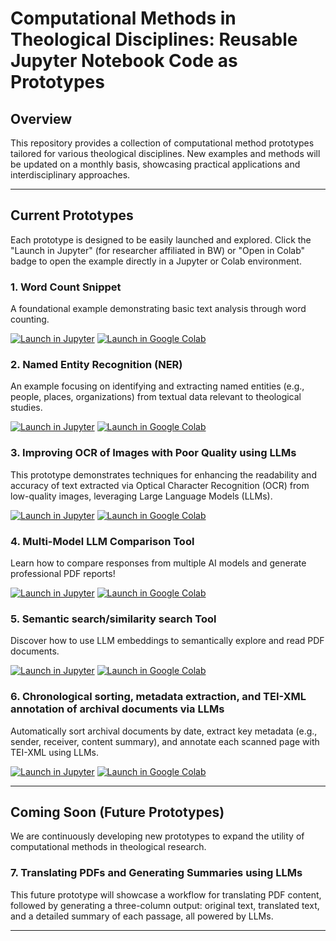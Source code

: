 # Computational Methods in Theological Disciplines: Reusable Jupyter Notebook Code as Prototypes

## Overview

This repository provides a collection of computational method prototypes tailored for various theological disciplines. New examples and methods will be updated on a monthly basis, showcasing practical applications and interdisciplinary approaches.

---

## Current Prototypes

Each prototype is designed to be easily launched and explored. Click the "Launch in Jupyter" (for researcher affiliated in BW) or "Open in Colab" badge to open the example directly in a Jupyter or Colab environment.

### 1. Word Count Snippet

A foundational example demonstrating basic text analysis through word counting.

[![Launch in Jupyter](https://mybinder.org/badge_logo.svg)](https://hub.bwjupyter.de/hub/user-redirect/lab/tree/word-count.ipynb)
[![Launch in Google Colab](https://colab.research.google.com/assets/colab-badge.svg)](https://colab.research.google.com/drive/1AXH6Wc6ZuyNnDeiPSsMcCtN2YhvSnJq9?usp=sharing) 

### 2. Named Entity Recognition (NER)

An example focusing on identifying and extracting named entities (e.g., people, places, organizations) from textual data relevant to theological studies.

[![Launch in Jupyter](https://mybinder.org/badge_logo.svg)](https://hub.bwjupyter.de/hub/user-redirect/lab/tree/NamedEntityRecognition.ipynb) 
[![Launch in Google Colab](https://colab.research.google.com/assets/colab-badge.svg)](https://colab.research.google.com/drive/1ffY_aXKskAB_nqbrP4BFbwPyHL4p4f8T?usp=sharing) 


### 3. Improving OCR of Images with Poor Quality using LLMs

This prototype demonstrates techniques for enhancing the readability and accuracy of text extracted via Optical Character Recognition (OCR) from low-quality images, leveraging Large Language Models (LLMs).

[![Launch in Jupyter](https://mybinder.org/badge_logo.svg)](https://hub.bwjupyter.de/user/cyw5623/lab/workspaces/auto-a/tree/ocr-images-text-merge.ipynb)
[![Launch in Google Colab](https://colab.research.google.com/assets/colab-badge.svg)](https://colab.research.google.com/drive/1NG3hR_AqpDnhn-T2BrrerX-lBkJ6VwvT?usp=sharing) 
### 4. Multi-Model LLM Comparison Tool
Learn how to compare responses from multiple AI models and generate professional PDF reports!

[![Launch in Jupyter](https://mybinder.org/badge_logo.svg)](https://hub.bwjupyter.de/user/cyw5623/lab/tree/multiple-llm-chat.ipynb) 
[![Launch in Google Colab](https://colab.research.google.com/assets/colab-badge.svg)](https://colab.research.google.com/drive/14jVNIOnDCi4D0ExFDIi3LT6jIaEL8y9z?usp=sharing) 

### 5. Semantic search/similarity search Tool
Discover how to use LLM embeddings to semantically explore and read PDF documents.

[![Launch in Jupyter](https://mybinder.org/badge_logo.svg)](https://hub.bwjupyter.de/user/cyw5623/lab/tree/semantic-reading.ipynb)
[![Launch in Google Colab](https://colab.research.google.com/assets/colab-badge.svg)](https://colab.research.google.com/drive/1lNsrX6KBVRNyBeSh9hCXn9gPd4X736Xu?usp=sharing) 

### 6. Chronological sorting, metadata extraction, and TEI-XML annotation of archival documents via LLMs

Automatically sort archival documents by date, extract key metadata (e.g., sender, receiver, content summary), and annotate each scanned page with TEI-XML using LLMs.

[![Launch in Jupyter](https://mybinder.org/badge_logo.svg)](https://hub.bwjupyter.de/user/cyw5623/lab/workspaces/auto-8/tree/sort-tei-converter.ipynb)
[![Launch in Google Colab](https://colab.research.google.com/assets/colab-badge.svg)](https://colab.research.google.com/drive/1XfCtNzwS1Ls3DDRZLLtoAIlRUF8WnYdY?usp=sharing) 

---
## Coming Soon (Future Prototypes)

We are continuously developing new prototypes to expand the utility of computational methods in theological research.



### 7. Translating PDFs and Generating Summaries using LLMs

This future prototype will showcase a workflow for translating PDF content, followed by generating a three-column output: original text, translated text, and a detailed summary of each passage, all powered by LLMs.

---
